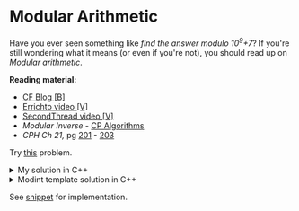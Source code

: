 # Modular Arithmetic
Have you ever seen something like *find the answer modulo 10<sup>9</sup>+7*?  If you're still wondering what it means (or even if you're not), you should read up on *Modular arithmetic*.

**Reading material:**
* [CF Blog [B]](https://codeforces.com/blog/entry/72527)
* [Errichto video [V]](https://www.youtube.com/watch?v=-OPohCQqi_E)
* [SecondThread video [V]](https://www.youtube.com/watch?v=KfTcd0dg0DI)
* *Modular Inverse* - [CP Algorithms](https://cp-algorithms.com/algebra/module-inverse.html)
* *CPH Ch 21,* pg [201](https://cses.fi/book/book.pdf#page=211) - [203](https://cses.fi/book/book.pdf#page=213)

Try [this](https://open.kattis.com/problems/modulararithmetic) problem.

<details>
  <summary>My solution in C++</summary>
  
```c++
/**
 🍪 the_hyp0cr1t3
 🍪 09.08.2021 00:32:48
**/
#include <bits/stdc++.h>
using namespace std;

// Using binary exponentiation
  // inv(a) = a^(MOD-2)
  // works only when MOD is prime
  // see Fermat's little theorem
int64_t expo(int64_t a, int64_t b, int64_t MOD) {      // a^b % MOD
    int64_t res = 1;
    a %= MOD;
    while(b > 0) {
        if(b & 1) res = res * a % MOD;
        a = a * a % MOD;
        b >>= 1;
    }
    return res;
}


// Using Extended Euclidean algorithm
  // inv(a, MOD) = -(MOD/a) * inv(MOD, a) % MOD
  // Proof := https://cp-algorithms.com/algebra/module-inverse.html#toc-tgt-4
  // works when a and MOD are coprime
int64_t inv(int64_t a, int64_t m) {        // inv(a, MOD)
    a %= m;
    if(a == 1) return 1;
    return m - inv(m%a, m) * (m / a);
}

int main() {
    ios_base::sync_with_stdio(false), cin.tie(nullptr);
    int Q; int64_t MOD;
    while(cin >> MOD >> Q, MOD) {
        while(Q--) {
            int64_t a, b, ans; char op;
            cin >> a >> op >> b;
            a %= MOD;
            b %= MOD;

            bool bad = op == '/' and gcd((int64_t)b, MOD) != 1;

            if(op == '+')
                ans = (a + b) % MOD;
            else if(op == '-')
                ans = ((a - b) % MOD + MOD) % MOD;
            else if(op == '*')
                ans = a * b % MOD;
            else if(!bad)
                ans = a * inv(b, MOD) % MOD;

            if(bad) cout << -1 << '\n';
            else cout << ans << '\n';
        }
    }

} // ~W
```
</details>

<details>
  <summary>Modint template solution in C++</summary>
  
```c++
/**
 🍪 the_hyp0cr1t3
 🍪 09.08.2021 00:32:48
**/
#include <bits/stdc++.h>
using namespace std;

template<const int64_t& MOD>
struct Mint {
    using T = typename decay<decltype(MOD)>::type; T v;
    Mint(int64_t v = 0) { if(v < 0) v = v % MOD + MOD; if(v >= MOD) v %= MOD; this->v = T(v); }
    Mint(uint64_t v) { if (v >= MOD) v %= MOD; this->v = T(v); }
    Mint(int v): Mint(int64_t(v)) {}
    Mint(unsigned v): Mint(uint64_t(v)) {}
    explicit operator int() const { return v; }
    explicit operator int64_t() const { return v; }
    explicit operator uint64_t() const { return v; }
    friend istream& operator>>(istream& in, Mint& m) { int64_t v_; in >> v_; m = Mint(v_); return in; }
    friend ostream& operator<<(ostream& os, const Mint& m) { return os << m.v; }

    static T inv(T a, T m) {
        T g = m, x = 0, y = 1;
        while(a != 0) {
            T q = g / a;
            g %= a; swap(g, a);
            x -= q * y; swap(x, y);
        } return x < 0? x + m : x;
    }

    static unsigned fast_mod(uint64_t x, unsigned m = MOD) {
#if !defined(_WIN32) || defined(_WIN64)
        return unsigned(x % m);
#endif // x must be less than 2^32 * m
        unsigned x_high = unsigned(x >> 32), x_low = unsigned(x), quot, rem;
        asm("divl %4\n" : "=a" (quot), "=d" (rem) : "d" (x_high), "a" (x_low), "r" (m));
        return rem;
    }

    Mint inv() const { return Mint(inv(v, MOD)); }
    Mint operator-() const { return Mint(v? MOD-v : 0); }
    Mint& operator++() { v++; if(v == MOD) v = 0; return *this; }
    Mint& operator--() { if(v == 0) v = MOD; v--; return *this; }
    Mint operator++(int) { Mint a = *this; ++*this; return a; }
    Mint operator--(int) { Mint a = *this; --*this; return a; }
    Mint& operator+=(const Mint& o) { v += o.v; if (v >= MOD) v -= MOD; return *this; }
    Mint& operator-=(const Mint& o) { v -= o.v; if (v < 0) v += MOD; return *this; }
    Mint& operator*=(const Mint& o) { v = fast_mod(uint64_t(v) * o.v); return *this; }
    Mint& operator/=(const Mint& o) { return *this *= o.inv(); }
    friend Mint operator+(const Mint& a, const Mint& b) { return Mint(a) += b; }
    friend Mint operator-(const Mint& a, const Mint& b) { return Mint(a) -= b; }
    friend Mint operator*(const Mint& a, const Mint& b) { return Mint(a) *= b; }
    friend Mint operator/(const Mint& a, const Mint& b) { return Mint(a) /= b; }
    friend bool operator==(const Mint& a, const Mint& b) { return a.v == b.v; }
    friend bool operator!=(const Mint& a, const Mint& b) { return a.v != b.v; }
    friend bool operator<(const Mint& a, const Mint& b) { return a.v < b.v; }
    friend bool operator>(const Mint& a, const Mint& b) { return a.v > b.v; }
    friend bool operator<=(const Mint& a, const Mint& b) { return a.v <= b.v; }
    friend bool operator>=(const Mint& a, const Mint& b) { return a.v >= b.v; }
    Mint operator^(int64_t p) {
        if(p < 0) return inv() ^ -p;
        Mint a = *this, res{1}; while(p > 0) {
            if(p & 1) res *= a;
            p >>= 1; if(p > 0) a *= a;
        } return res;
    }
};

int64_t MOD;
using mint = Mint<MOD>;

int main() {
    ios_base::sync_with_stdio(false), cin.tie(nullptr);
    int Q;
    while(cin >> MOD >> Q, MOD) {
        while(Q--) {
            char op; mint a, b, ans;
            cin >> a >> op >> b;

            bool bad = op == '/' and gcd((int64_t)b, MOD) != 1;

            if(op == '+')
                ans = a + b;
            else if(op == '-')
                ans = a - b;
            else if(op == '*')
                ans = a * b;
            else if(!bad)
                ans = a / b;

            if(bad) cout << -1 << '\n';
            else cout << ans << '\n';
        }
    }

} // ~W
```
</details>
  
See [snippet](../../末%20Snippets/ModInt.cpp) for implementation.
